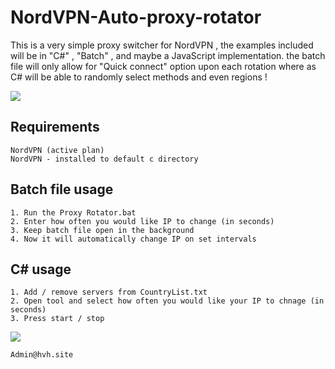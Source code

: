 # NordVPN-Auto-proxy-rotator
This is a very simple proxy switcher for NordVPN , the examples included will be in "C#" , "Batch" , and maybe a JavaScript implementation. the batch file will only allow for "Quick connect" option upon each rotation where as C# will be able to randomly select methods and even regions !

![](https://i.gyazo.com/1039355fc6478a6dbd204a7d7c4048ce.gif)

## Requirements
```
NordVPN (active plan)
NordVPN - installed to default c directory
```

## Batch file usage
```
1. Run the Proxy Rotator.bat 
2. Enter how often you would like IP to change (in seconds)
3. Keep batch file open in the background
4. Now it will automatically change IP on set intervals
```

## C# usage
```
1. Add / remove servers from CountryList.txt
2. Open tool and select how often you would like your IP to chnage (in seconds)
3. Press start / stop
```
![](https://gyazo.com/f57a8341a61c69d0bd64a36d44402ae7.gif)

```
Admin@hvh.site
```
